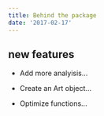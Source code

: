 ```yaml
---
title: Behind the package
date: '2017-02-17'
---
```



## new features

- Add more analyisis...

- Create an Art object...

- Optimize functions...
